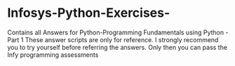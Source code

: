 # Infosys-Python-Exercises-
Contains all Answers for Python-Programming Fundamentals using Python - Part 1
These answer scripts are only for reference. I strongly recommend you to try yourself before referring the answers.
Only then you can pass the Infy programming assessments
